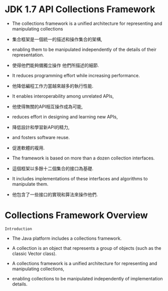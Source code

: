 # JDK 1.7 API Collections Framework

* The collections framework is a unified architecture for representing and manipulating collections
 - 集合框架是一個統一的描述和操作集合的架構,
 
* enabling them to be manipulated independently of the details of their representation.
 - 使得他們能夠備獨立操作 他們所描述的細節.

* It reduces programming effort while increasing performance.
 - 他降低編程工作力當越來越多的執行性能.
 
* It enables interoperability among unrelated APIs, 
 - 他使得無關的API相互操作成為可能,

* reduces effort in designing and learning new APIs, 
 - 降低設計和學習新API的精力,

* and fosters software reuse. 
 - 促進軟體的複用.
 
* The framework is based on more than a dozen collection interfaces.
 - 這個框架以多餘十二個集合的接口為基礎. 

* It includes implementations of these interfaces and algorithms to manipulate them.
 - 他包含了一些接口的實現和算法來操作他們. 

# Collections Framework Overview

```
Introduction
```

* The Java platform includes a collections framework. 

* A collection is an object that represents a group of objects (such as the classic Vector class). 

* A collections framework is a unified architecture for representing and manipulating collections, 

* enabling collections to be manipulated independently of implementation details. 
